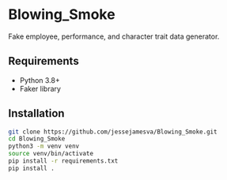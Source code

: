 # Blowing_Smoke

Fake employee, performance, and character trait data generator.

## Requirements

- Python 3.8+
- Faker library

## Installation

```bash
git clone https://github.com/jessejamesva/Blowing_Smoke.git
cd Blowing_Smoke
python3 -m venv venv
source venv/bin/activate
pip install -r requirements.txt
pip install .
